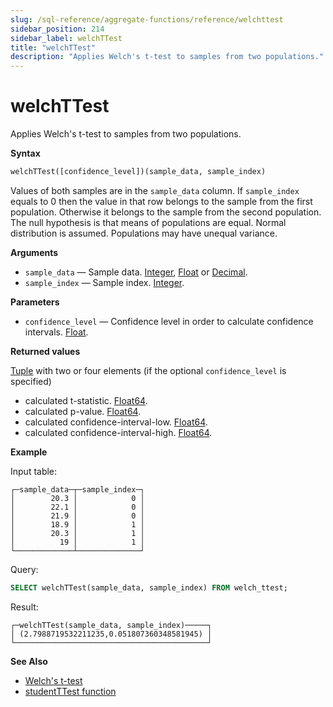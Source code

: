 ```yaml
---
slug: /sql-reference/aggregate-functions/reference/welchttest
sidebar_position: 214
sidebar_label: welchTTest
title: "welchTTest"
description: "Applies Welch's t-test to samples from two populations."
---
```


# welchTTest

Applies Welch's t-test to samples from two populations.

**Syntax**

``` sql
welchTTest([confidence_level])(sample_data, sample_index)
```

Values of both samples are in the `sample_data` column. If `sample_index` equals to 0 then the value in that row belongs to the sample from the first population. Otherwise it belongs to the sample from the second population.
The null hypothesis is that means of populations are equal. Normal distribution is assumed. Populations may have unequal variance.

**Arguments**

- `sample_data` — Sample data. [Integer](../../../sql-reference/data-types/int-uint.md), [Float](../../../sql-reference/data-types/float.md) or [Decimal](../../../sql-reference/data-types/decimal.md).
- `sample_index` — Sample index. [Integer](../../../sql-reference/data-types/int-uint.md).

**Parameters**

- `confidence_level` — Confidence level in order to calculate confidence intervals. [Float](../../../sql-reference/data-types/float.md).

**Returned values**

[Tuple](../../../sql-reference/data-types/tuple.md) with two or four elements (if the optional `confidence_level` is specified)

- calculated t-statistic. [Float64](../../../sql-reference/data-types/float.md).
- calculated p-value. [Float64](../../../sql-reference/data-types/float.md).
- calculated confidence-interval-low. [Float64](../../../sql-reference/data-types/float.md).
- calculated confidence-interval-high. [Float64](../../../sql-reference/data-types/float.md).


**Example**

Input table:

``` text
┌─sample_data─┬─sample_index─┐
│        20.3 │            0 │
│        22.1 │            0 │
│        21.9 │            0 │
│        18.9 │            1 │
│        20.3 │            1 │
│          19 │            1 │
└─────────────┴──────────────┘
```

Query:

``` sql
SELECT welchTTest(sample_data, sample_index) FROM welch_ttest;
```

Result:

``` text
┌─welchTTest(sample_data, sample_index)─────┐
│ (2.7988719532211235,0.051807360348581945) │
└───────────────────────────────────────────┘
```

**See Also**

- [Welch's t-test](https://en.wikipedia.org/wiki/Welch%27s_t-test)
- [studentTTest function](studentttest.md#studentttest)
